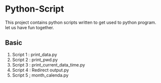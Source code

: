 
# Python-Script

This project contains python scripts written to get used to python program. let us have fun together.

## Basic

1. Script 1 : print_data.py
2. Script 2 : print_pwd.py
3. Script 3 : print_current_data_time.py
4. Script 4 : Redirect output.py
5. Script 5 ; month_calenda.py


